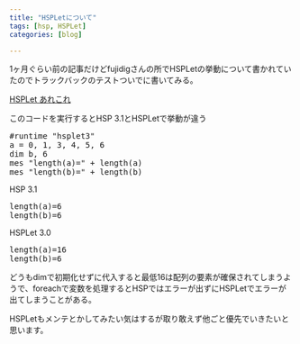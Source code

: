 ```yaml
---
title: "HSPLetについて"
tags: [hsp, HSPLet]
categories: [blog]

---
```


1ヶ月ぐらい前の記事だけどfujidigさんの所でHSPLetの挙動について書かれていたのでトラックバックのテストついでに書いてみる。

[HSPLet あれこれ][1]

 [1]: http://d.hatena.ne.jp/chaperatta/20080805/1217938231

このコードを実行するとHSP 3.1とHSPLetで挙動が違う

<pre>#runtime "hsplet3"
a = 0, 1, 3, 4, 5, 6
dim b, 6
mes "length(a)=" + length(a)
mes "length(b)=" + length(b)
</pre>

HSP 3.1

<pre>length(a)=6
length(b)=6
</pre>

HSPLet 3.0 

<pre>length(a)=16
length(b)=6
</pre>

どうもdimで初期化せずに代入すると最低16は配列の要素が確保されてしまうようで、foreachで変数を処理するとHSPではエラーが出ずにHSPLetでエラーが出てしまうことがある。

HSPLetもメンテとかしてみたい気はするが取り敢えず他ごと優先でいきたいと思います。
